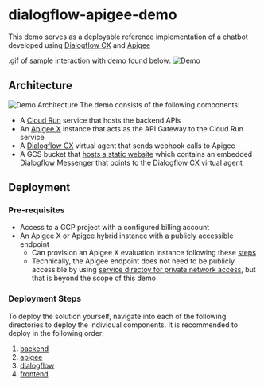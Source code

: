 # dialogflow-apigee-demo
This demo serves as a deployable reference implementation of a chatbot developed using [Dialogflow CX](https://cloud.google.com/dialogflow/cx/docs/basics) and [Apigee](https://cloud.google.com/apigee/docs/api-platform/get-started/what-apigee)

.gif of sample interaction with demo found below:
![Demo](../assets/demo.gif)

## Architecture
![Demo Architecture](../assets/architecture.png)
The demo consists of the following components:
* A [Cloud Run](https://cloud.google.com/run) service that hosts the backend APIs
* An [Apigee X](https://cloud.google.com/apigee/docs/api-platform/get-started/what-apigee) instance that acts as the API Gateway to the Cloud Run service
* A [Dialogflow CX](https://cloud.google.com/dialogflow/cx/docs/basics) virtual agent that sends webhook calls to Apigee
* A GCS bucket that [hosts a static website](https://cloud.google.com/storage/docs/hosting-static-website) which contains an embedded [Dialogflow Messenger](https://cloud.google.com/dialogflow/cx/docs/concept/integration/dialogflow-messenger) that points to the Dialogflow CX virtual agent

## Deployment
### Pre-requisites
* Access to a GCP project with a configured billing account
* An Apigee X or Apigee hybrid instance with a publicly accessible endpoint
  * Can provision an Apigee X evaluation instance following these [steps](https://cloud.google.com/apigee/docs/api-platform/get-started/eval-orgs)
  * Technically, the Apigee endpoint does not need to be publicly accessible by using [service directoy for private network access](https://cloud.google.com/dialogflow/cx/docs/concept/webhook#sd), but that is beyond the scope of this demo

### Deployment Steps
To deploy the solution yourself, navigate into each of the following directories to deploy the individual components. It is recommended to deploy in the following order:
1. [backend](./backend)
2. [apigee](./apigee)
3. [dialogflow](./dialogflow)
4. [frontend](./frontend)
